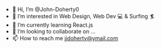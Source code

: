 - 👋 Hi, I’m @John-Doherty0
- 👀 I’m interested in Web Design, Web Dev 💻  & Surfing 🏄 
- 🌱 I’m currently learning React.js
- 💞️ I’m looking to collaborate on ...
- 📫 How to reach me jjdoherty@ymail.com

<!---
John-Doherty0/John-Doherty0 is a ✨ special ✨ repository because its `README.md` (this file) appears on your GitHub profile.
You can click the Preview link to take a look at your changes.
--->
